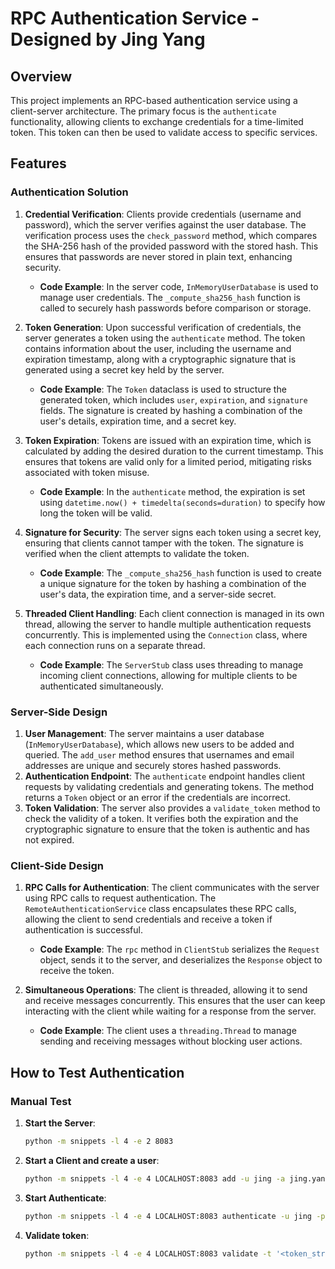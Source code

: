 # RPC Authentication Service - Designed by Jing Yang

## Overview
This project implements an RPC-based authentication service using a client-server architecture. The primary focus is the `authenticate` functionality, allowing clients to exchange credentials for a time-limited token. This token can then be used to validate access to specific services.

## Features
### Authentication Solution
1. **Credential Verification**: Clients provide credentials (username and password), which the server verifies against the user database. The verification process uses the `check_password` method, which compares the SHA-256 hash of the provided password with the stored hash. This ensures that passwords are never stored in plain text, enhancing security.

   - **Code Example**: In the server code, `InMemoryUserDatabase` is used to manage user credentials. The `_compute_sha256_hash` function is called to securely hash passwords before comparison or storage.

2. **Token Generation**: Upon successful verification of credentials, the server generates a token using the `authenticate` method. The token contains information about the user, including the username and expiration timestamp, along with a cryptographic signature that is generated using a secret key held by the server.

   - **Code Example**: The `Token` dataclass is used to structure the generated token, which includes `user`, `expiration`, and `signature` fields. The signature is created by hashing a combination of the user's details, expiration time, and a secret key.

3. **Token Expiration**: Tokens are issued with an expiration time, which is calculated by adding the desired duration to the current timestamp. This ensures that tokens are valid only for a limited period, mitigating risks associated with token misuse.

   - **Code Example**: In the `authenticate` method, the expiration is set using `datetime.now() + timedelta(seconds=duration)` to specify how long the token will be valid.

4. **Signature for Security**: The server signs each token using a secret key, ensuring that clients cannot tamper with the token. The signature is verified when the client attempts to validate the token.

   - **Code Example**: The `_compute_sha256_hash` function is used to create a unique signature for the token by hashing a combination of the user's data, the expiration time, and a server-side secret.

5. **Threaded Client Handling**: Each client connection is managed in its own thread, allowing the server to handle multiple authentication requests concurrently. This is implemented using the `Connection` class, where each connection runs on a separate thread.

   - **Code Example**: The `ServerStub` class uses threading to manage incoming client connections, allowing for multiple clients to be authenticated simultaneously.

### Server-Side Design
1. **User Management**: The server maintains a user database (`InMemoryUserDatabase`), which allows new users to be added and queried. The `add_user` method ensures that usernames and email addresses are unique and securely stores hashed passwords.
2. **Authentication Endpoint**: The `authenticate` endpoint handles client requests by validating credentials and generating tokens. The method returns a `Token` object or an error if the credentials are incorrect.
3. **Token Validation**: The server also provides a `validate_token` method to check the validity of a token. It verifies both the expiration and the cryptographic signature to ensure that the token is authentic and has not expired.

### Client-Side Design
1. **RPC Calls for Authentication**: The client communicates with the server using RPC calls to request authentication. The `RemoteAuthenticationService` class encapsulates these RPC calls, allowing the client to send credentials and receive a token if authentication is successful.
   - **Code Example**: The `rpc` method in `ClientStub` serializes the `Request` object, sends it to the server, and deserializes the `Response` object to receive the token.

2. **Simultaneous Operations**: The client is threaded, allowing it to send and receive messages concurrently. This ensures that the user can keep interacting with the client while waiting for a response from the server.

   - **Code Example**: The client uses a `threading.Thread` to manage sending and receiving messages without blocking user actions.

## How to Test Authentication
### Manual Test
1. **Start the Server**:
   ```bash
   python -m snippets -l 4 -e 2 8083
   ```
2. **Start a Client and create a user**:
   ```bash
   python -m snippets -l 4 -e 4 LOCALHOST:8083 add -u jing -a jing.yang5@studio.unibo.it -n "Jing Yang" -r admin -p "yyyyyjjjjj"  
   ```
3. **Start Authenticate**:
    ```bash
    python -m snippets -l 4 -e 4 LOCALHOST:8083 authenticate -u jing -p "yyyyyjjjjj" -d 3600      
    ```
4. **Validate token**:
    ```bash
    python -m snippets -l 4 -e 4 LOCALHOST:8083 validate -t '<token_string>'
    ```
                                                                 
